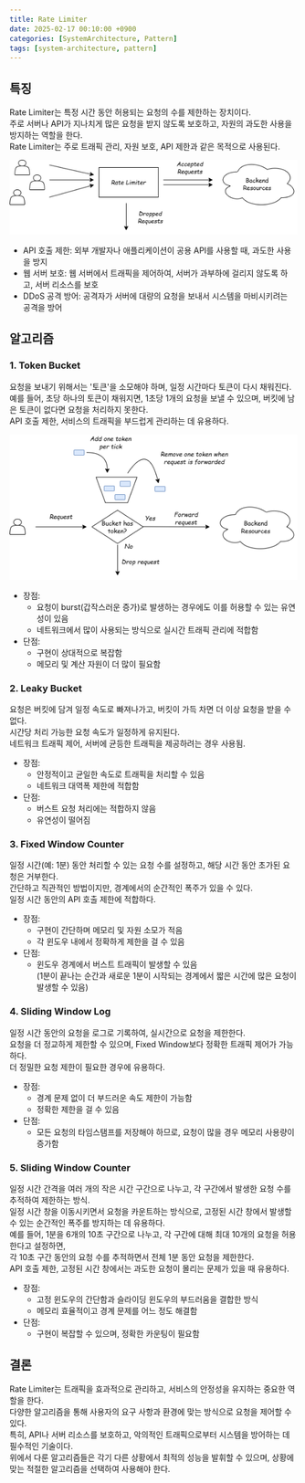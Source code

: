 ```yaml
---
title: Rate Limiter
date: 2025-02-17 00:10:00 +0900
categories: [SystemArchitecture, Pattern]
tags: [system-architecture, pattern]
---
```



## 특징
Rate Limiter는 특정 시간 동안 허용되는 요청의 수를 제한하는 장치이다.  
주로 서버나 API가 지나치게 많은 요청을 받지 않도록 보호하고, 자원의 과도한 사용을 방지하는 역할을 한다.  
Rate Limiter는 주로 트래픽 관리, 자원 보호, API 제한과 같은 목적으로 사용된다.  

![Rate Limiter](/assets/image/rate-limiter.png)

- API 호출 제한: 외부 개발자나 애플리케이션이 공용 API를 사용할 때, 과도한 사용을 방지  
- 웹 서버 보호: 웹 서버에서 트래픽을 제어하여, 서버가 과부하에 걸리지 않도록 하고, 서버 리소스를 보호
- DDoS 공격 방어: 공격자가 서버에 대량의 요청을 보내서 시스템을 마비시키려는 공격을 방어

## 알고리즘

### 1. Token Bucket
요청을 보내기 위해서는 '토큰'을 소모해야 하며, 일정 시간마다 토큰이 다시 채워진다.  
예를 들어, 초당 하나의 토큰이 채워지면, 1초당 1개의 요청을 보낼 수 있으며, 버킷에 남은 토큰이 없다면 요청을 처리하지 못한다.  
API 호출 제한, 서비스의 트래픽을 부드럽게 관리하는 데 유용하다.  

![Token Bucket](/assets/image/rate-limiter_token-bucket.png)

- 장점:
  - 요청이 burst(갑작스러운 증가)로 발생하는 경우에도 이를 허용할 수 있는 유연성이 있음
  - 네트워크에서 많이 사용되는 방식으로 실시간 트래픽 관리에 적합함
- 단점:
  - 구현이 상대적으로 복잡함
  - 메모리 및 계산 자원이 더 많이 필요함

### 2. Leaky Bucket
요청은 버킷에 담겨 일정 속도로 빠져나가고, 버킷이 가득 차면 더 이상 요청을 받을 수 없다.  
시간당 처리 가능한 요청 속도가 일정하게 유지된다.  
네트워크 트래픽 제어, 서버에 균등한 트래픽을 제공하려는 경우 사용됨.  

- 장점:
  - 안정적이고 균일한 속도로 트래픽을 처리할 수 있음
  - 네트워크 대역폭 제한에 적합함
- 단점:
  - 버스트 요청 처리에는 적합하지 않음
  - 유연성이 떨어짐

### 3. Fixed Window Counter
일정 시간(예: 1분) 동안 처리할 수 있는 요청 수를 설정하고, 해당 시간 동안 초가된 요청은 거부한다.  
간단하고 직관적인 방법이지만, 경계에서의 순간적인 폭주가 있을 수 있다.  
일정 시간 동안의 API 호출 제한에 적합하다.  

- 장점:
  - 구현이 간단하며 메모리 및 자원 소모가 적음
  - 각 윈도우 내에서 정확하게 제한을 걸 수 있음
- 단점:
  - 윈도우 경계에서 버스트 트래픽이 발생할 수 있음  
    (1분이 끝나는 순간과 새로운 1분이 시작되는 경계에서 짧은 시간에 많은 요청이 발생할 수 있음)

### 4. Sliding Window Log
일정 시간 동안의 요청을 로그로 기록하여, 실시간으로 요청을 제한한다.  
요청을 더 정교하게 제한할 수 있으며, Fixed Window보다 정확한 트래픽 제어가 가능하다.  
더 정밀한 요청 제한이 필요한 경우에 유용하다.  

- 장점:
  - 경계 문제 없이 더 부드러운 속도 제한이 가능함
  - 정확한 제한을 걸 수 있음
- 단점:
  - 모든 요청의 타임스탬프를 저장해야 하므로, 요청이 많을 경우 메모리 사용량이 증가함

### 5. Sliding Window Counter
일정 시간 간격을 여러 개의 작은 시간 구간으로 나누고, 각 구간에서 발생한 요청 수를 추적하여 제한하는 방식.  
일정 시간 창을 이동시키면서 요청을 카운트하는 방식으로, 고정된 시간 창에서 발생할 수 있는 순간적인 폭주를 방지하는 데 유용하다.  
예를 들어, 1분을 6개의 10초 구간으로 나누고, 각 구간에 대해 최대 10개의 요청을 허용한다고 설정하면,  
각 10초 구간 동안의 요청 수를 추적하면서 전체 1분 동안 요청을 제한한다.  
API 호출 제한, 고정된 시간 창에서는 과도한 요청이 몰리는 문제가 있을 때 유용하다.

- 장점:
  - 고정 윈도우의 간단함과 슬라이딩 윈도우의 부드러움을 결합한 방식
  - 메모리 효율적이고 경계 문제를 어느 정도 해결함
- 단점:
  - 구현이 복잡할 수 있으며, 정확한 카운팅이 필요함

## 결론
Rate Limiter는 트래픽을 효과적으로 관리하고, 서비스의 안정성을 유지하는 중요한 역할을 한다.  
다양한 알고리즘을 통해 사용자의 요구 사항과 환경에 맞는 방식으로 요청을 제어할 수 있다.  
특히, API나 서버 리소스를 보호하고, 악의적인 트래픽으로부터 시스템을 방어하는 데 필수적인 기술이다.  
위에서 다룬 알고리즘들은 각기 다른 상황에서 최적의 성능을 발휘할 수 있으며, 상황에 맞는 적절한 알고리즘을 선택하여 사용해야 한다.  
